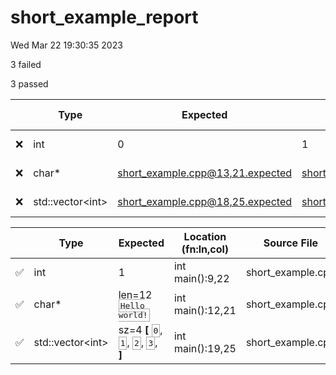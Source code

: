 # short_example_report

Wed Mar 22 19:30:35 2023

3 failed

3 passed

| | Type | Expected | Actual | Location (fn:ln,col) | Source File |
| - | - | - | - | - | - |
| ❌ | int | 0 | 1 | int main():10,22 | short_example.cpp |
| ❌ | char* | [short_example.cpp@13,21.expected](short_example.cpp@13,21.expected) | [short_example.cpp@13,21.actual](short_example.cpp@13,21.actual) | int main():13,21 | short_example.cpp |
| ❌ | std::vector\<int\> | [short_example.cpp@18,25.expected](short_example.cpp@18,25.expected) | [short_example.cpp@18,25.actual](short_example.cpp@18,25.actual) | int main():18,25 | short_example.cpp |

| | Type | Expected | Location (fn:ln,col) | Source File |
| - | - | - | - | - |
| ✅ | int | 1 | int main():9,22 | short_example.cpp |
| ✅ | char* | len=12 <span style='border: 1px solid darkgray;font-family: monospace;padding: 2px;white-space: pre-wrap;'>Hello world!</span> | int main():12,21 | short_example.cpp |
| ✅ | std::vector\<int\> | sz=4 __[__ <span style='border: 1px solid darkgray;font-family: monospace;padding: 2px;white-space: pre-wrap;' title='index 0'>0</span>, <span style='border: 1px solid darkgray;font-family: monospace;padding: 2px;white-space: pre-wrap;' title='index 1'>1</span>, <span style='border: 1px solid darkgray;font-family: monospace;padding: 2px;white-space: pre-wrap;' title='index 2'>2</span>, <span style='border: 1px solid darkgray;font-family: monospace;padding: 2px;white-space: pre-wrap;' title='index 3'>3</span>, __]__ | int main():19,25 | short_example.cpp |

